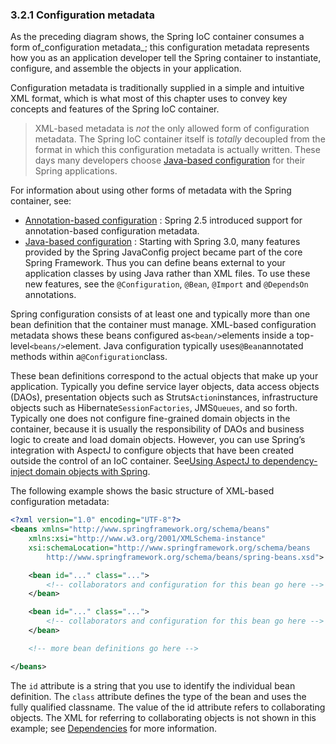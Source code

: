 ### 3.2.1 Configuration metadata

As the preceding diagram shows, the Spring IoC container consumes a form of_configuration metadata_; this configuration metadata represents how you as an application developer tell the Spring container to instantiate, configure, and assemble the objects in your application.

Configuration metadata is traditionally supplied in a simple and intuitive XML format, which is what most of this chapter uses to convey key concepts and features of the Spring IoC container.

> XML-based metadata is _not_ the only allowed form of configuration metadata. The Spring IoC container itself is _totally_ decoupled from the format in which this configuration metadata is actually written. These days many developers choose [Java-based configuration](http://docs.spring.io/spring/docs/5.0.0.M4/spring-framework-reference/htmlsingle/#beans-java) for their Spring applications.

For information about using other forms of metadata with the Spring container, see:

* [Annotation-based configuration](http://docs.spring.io/spring/docs/5.0.0.M4/spring-framework-reference/htmlsingle/#beans-annotation-config)
  : Spring 2.5 introduced support for annotation-based configuration metadata.
* [Java-based configuration](http://docs.spring.io/spring/docs/5.0.0.M4/spring-framework-reference/htmlsingle/#beans-java)
  : Starting with Spring 3.0, many features provided by the Spring JavaConfig project became part of the core Spring Framework. Thus you can define beans external to your application classes by using Java rather than XML files. To use these new features, see the `@Configuration`, `@Bean`, `@Import` and `@DependsOn` annotations.

Spring configuration consists of at least one and typically more than one bean definition that the container must manage. XML-based configuration metadata shows these beans configured as`<bean/>`elements inside a top-level`<beans/>`element. Java configuration typically uses`@Bean`annotated methods within a`@Configuration`class.

These bean definitions correspond to the actual objects that make up your application. Typically you define service layer objects, data access objects \(DAOs\), presentation objects such as Struts`Action`instances, infrastructure objects such as Hibernate`SessionFactories`, JMS`Queues`, and so forth. Typically one does not configure fine-grained domain objects in the container, because it is usually the responsibility of DAOs and business logic to create and load domain objects. However, you can use Spring’s integration with AspectJ to configure objects that have been created outside the control of an IoC container. See[Using AspectJ to dependency-inject domain objects with Spring](http://docs.spring.io/spring/docs/5.0.0.M4/spring-framework-reference/htmlsingle/#aop-atconfigurable).

The following example shows the basic structure of XML-based configuration metadata:

```xml
<?xml version="1.0" encoding="UTF-8"?>
<beans xmlns="http://www.springframework.org/schema/beans"
	xmlns:xsi="http://www.w3.org/2001/XMLSchema-instance"
	xsi:schemaLocation="http://www.springframework.org/schema/beans
		http://www.springframework.org/schema/beans/spring-beans.xsd">

	<bean id="..." class="...">
		<!-- collaborators and configuration for this bean go here -->
	</bean>

	<bean id="..." class="...">
		<!-- collaborators and configuration for this bean go here -->
	</bean>

	<!-- more bean definitions go here -->

</beans>
```

The `id` attribute is a string that you use to identify the individual bean definition. The `class` attribute defines the type of the bean and uses the fully qualified classname. The value of the id attribute refers to collaborating objects. The XML for referring to collaborating objects is not shown in this example; see [Dependencies](http://docs.spring.io/spring/docs/5.0.0.M4/spring-framework-reference/htmlsingle/#beans-dependencies) for more information.

